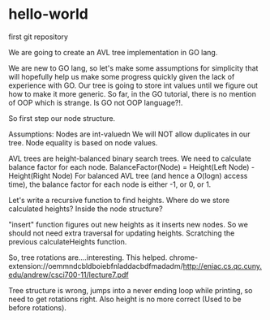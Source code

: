 # hello-world
first git repository

We are going to create an AVL tree implementation in GO lang.

We are new to GO lang, so let's make some assumptions for simplicity that will hopefully help us make some progress quickly given the lack of experience with GO. Our tree is going to store int values until we figure out how to make it more generic. So far, in the GO tutorial, there is no mention of OOP which is strange. Is GO not OOP language?!.

So first step our node structure.

Assumptions:
Nodes are int-valuedn
We will NOT allow duplicates in our tree. Node equality is based on node values.  

AVL trees are height-balanced binary search trees. We need to calculate balance factor for each node. 
BalanceFactor(Node) = Height(Left Node) - Height(Right Node)
For balanced AVL tree (and hence a O(logn) access time), the balance factor for each node is either -1, or 0, or 1.

Let's write a recursive function to find heights. Where do we store calculated heights? Inside the node structure?

"insert" function figures out new heights as it inserts new nodes. So we should not need extra traversal for updating heights. Scratching the previous calculateHeights function. 

So, tree rotations are....interesting. This helped.
chrome-extension://oemmndcbldboiebfnladdacbdfmadadm/http://eniac.cs.qc.cuny.edu/andrew/csci700-11/lecture7.pdf

Tree structure is wrong, jumps into a never ending loop while printing, so need to get rotations right. Also height is no more correct (Used to be before rotations).
